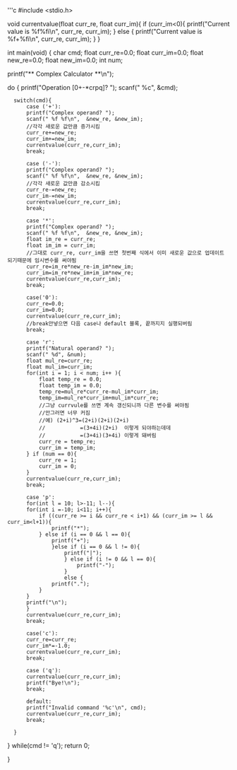 '''c
#include <stdio.h>



void currentvalue(float curr_re, float curr_im){
    if (curr_im<0){
          printf("Current value is %f%fi\n", curr_re, curr_im);
          } else {
              printf("Current value is %f+%fi\n", curr_re, curr_im);
          }
}


int main(void)
{
    char cmd;
    float curr_re=0.0;
    float curr_im=0.0;
    float new_re=0.0;
    float new_im=0.0;
    int num;
    
  printf("** Complex Calculator **\n");
  
  do {
      printf("Operation [0+-*crpq]? ");
      scanf(" %c", &cmd);
      
      switch(cmd){
          case ('+'):
          printf("Complex operand? ");
          scanf(" %f %f\n",  &new_re, &new_im);
          //각각 새로운 값만큼 증가시킴
          curr_re+=new_re;
          curr_im+=new_im;
          currentvalue(curr_re,curr_im);
          break;
          
          case ('-'):
          printf("Complex operand? ");
          scanf(" %f %f\n",  &new_re, &new_im);
          //각각 새로운 값만큼 감소시킴
          curr_re-=new_re;
          curr_im-=new_im;
          currentvalue(curr_re,curr_im);
          break;
          
          case '*':
          printf("Complex operand? ");
          scanf(" %f %f\n",  &new_re, &new_im);
          float im_re = curr_re;
          float im_im = curr_im;
          //그대로 curr_re, curr_im을 쓰면 첫번째 식에서 이미 새로운 값으로 업데이트 되기때문에 임시변수를 써야됨
          curr_re=im_re*new_re-im_im*new_im;
          curr_im=im_re*new_im+im_im*new_re;
          currentvalue(curr_re,curr_im);
          break;
          
          case('0'):
          curr_re=0.0;
          curr_im=0.0;
          currentvalue(curr_re,curr_im);
          //break안넣으면 다음 case나 default 블록, 끝까지지 실행되버림
          break;
          
          case 'r':
          printf("Natural operand? ");
          scanf(" %d", &num);
          float mul_re=curr_re;
          float mul_im=curr_im;
          for(int i = 1; i < num; i++ ){
              float temp_re = 0.0;
              float temp_im = 0.0;
              temp_re=mul_re*curr_re-mul_im*curr_im;
              temp_im=mul_re*curr_im+mul_im*curr_re;
              //그냥 currvule를 쓰면 계속 갱신되니까 다른 변수를 써야됨
              //안그러면 너무 커짐 
              //예) (2+i)^3=(2+i)(2+i)(2+i)
              //           =(3+4i)(2+i)  이렇게 되야하는데데
              //           =(3+4i)(3+4i) 이렇게 돼버림
              curr_re = temp_re;
              curr_im = temp_im;
          } if (num == 0){
              curr_re = 1;
              curr_im = 0;
          }
          currentvalue(curr_re,curr_im);
          break;
          
          case 'p':
          for(int l = 10; l>-11; l--){
          for(int i =-10; i<11; i++){
              if ((curr_re >= i && curr_re < i+1) && (curr_im >= l && curr_im<l+1)){
                  printf("*");
              } else if (i == 0 && l == 0){
                  printf("+");
                  }else if (i == 0 && l != 0){
                      printf("|");
                      } else if (i != 0 && l == 0){
                          printf("-");
                      }
                      else {
                  printf(".");
              }
          }
          printf("\n");
          }
          currentvalue(curr_re,curr_im);
          break;
          
          case('c'):
          curr_re=curr_re;
          curr_im*=-1.0;
          currentvalue(curr_re,curr_im);
          break;
          
          case ('q'):
          currentvalue(curr_re,curr_im);
          printf("Bye!\n");
          break;
          
          default:
          printf("Invalid command '%c'\n", cmd);
          currentvalue(curr_re,curr_im);
          break;
          
      }
    
  } while(cmd != 'q');
  return 0;
    
}
